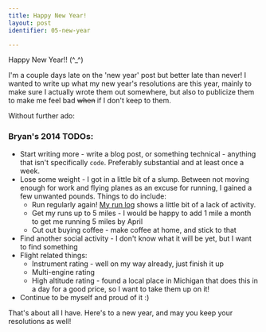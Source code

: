 ```yaml
---
title: Happy New Year!
layout: post
identifier: 05-new-year

---
```


Happy New Year!! (^_^)

I'm a couple days late on the 'new year' post but better late than never! I wanted to write up what my new year's resolutions are this year, mainly to make sure I actually wrote them out somewhere, but also to publicize them to make me feel bad ~~when~~ if I don't keep to them.

Without further ado:

### Bryan's 2014 TODOs:

* Start writing more - write a blog post, or something technical - anything that isn't specifically `code`. Preferably substantial and at least once a week.
* Lose some weight - I got in a little bit of a slump. Between not moving enough for work and flying planes as an excuse for running, I gained a few unwanted pounds. Things to do include:
	* Run regularly again! [My run log](https://openrunlog.com/u/bryan) shows a little bit of a lack of activity.
	* Get my runs up to 5 miles - I would be happy to add 1 mile a month to get me running 5 miles by April
	* Cut out buying coffee - make coffee at home, and stick to that
* Find another social activity - I don't know what it will be yet, but I want to find something
* Flight related things:
	* Instrument rating - well on my way already, just finish it up
	* Multi-engine rating
	* High altitude rating - found a local place in Michigan that does this in a day for a good price, so I want to take them up on it!
* Continue to be myself and proud of it :)

That's about all I have. Here's to a new year, and may you keep your resolutions as well!
